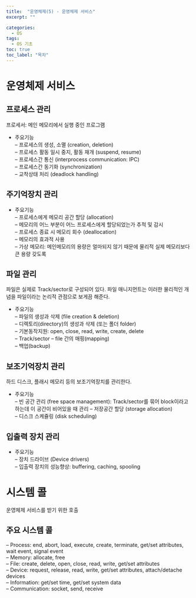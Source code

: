 ```yaml
---
title:  "운영체제(5) - 운영체제 서비스"
excerpt: ""

categories:
  - OS
tags:
  - OS 기초
toc: true
toc_label: "목차"
---
```


# 운영체제 서비스

## 프로세스 관리

프로세서: 메인 메모리에서 실행 중인 프로그램

- 주요기능  
– 프로세스의 생성, 소멸 (creation, deletion)   
– 프로세스 활동 일시 중지, 활동 재개 (suspend, resume)   
– 프로세스간 통신 (interprocess communication: IPC)   
– 프로세스간 동기화 (synchronization)   
– 교착상태 처리 (deadlock handling)   

## 주기억장치 관리

- 주요기능  
– 프로세스에게 메모리 공간 할당 (allocation)   
– 메모리의 어느 부분이 어느 프로세스에게 할당되었는가 추적 및 감시  
– 프로세스 종료 시 메모리 회수 (deallocation)   
– 메모리의 효과적 사용   
– 가상 메모리: 메인메모리의 용량은 얼마되지 않기 때문에 물리적 실제 메모리보다 큰 용량 갖도록   

## 파일 관리

파일은 실제로 Track/sector로 구성되어 있다. 파일 매니지먼트는 이러한 물리적인 개념을 파일이라는 논리적 관점으로 보게끔 해준다.

- 주요기능  
– 파일의 생성과 삭제 (file creation & deletion)    
– 디렉토리(directory)의 생성과 삭제 (또는 폴더 folder)    
– 기본동작지원: open, close, read, write, create, delete   
– Track/sector – file 간의 매핑(mapping)    
– 백업(backup)

## 보조기억장치 관리

하드 디스크, 플래시 메모리 등의 보조기억장치를 관리한다.

- 주요기능  
– 빈 공간 관리 (free space management): Track/sector를 묶어 block이라고 하는데 이 공간이 비어있을 때 관리
– 저장공간 할당 (storage allocation)   
– 디스크 스케쥴링 (disk scheduling)

## 입출력 장치 관리

- 주요기능  
– 장치 드라이브 (Device drivers)   
– 입출력 장치의 성능향상: buffering, caching, spooling

# 시스템 콜

운영체제 서비스를 받기 위한 호출

## 주요 시스템 콜

– Process: end, abort, load, execute, create, terminate, get/set attributes, wait event, signal event   
– Memory: allocate, free    
– File: create, delete, open, close, read, write, get/set attributes   
– Device: request, release, read, write, get/set attributes, attach/detache devices   
– Information: get/set time, get/set system data   
– Communication: socket, send, receive   